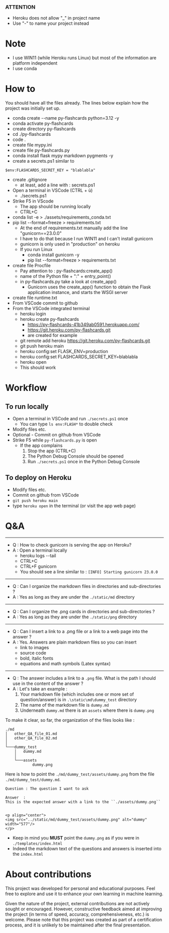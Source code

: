 <!-- 
* Read this : 
* https://www.techwithtim.net/tutorials/flask/sessions


TODO :
* Find a way to NOT send to heroku the whole content of Github
    * Some directories are not necessary while online 
    
* Search engine is quite sensitive
    * "mot-clé" doesn't work because "-"
    * "blablabla()" doesn't work because "()"

* Issues with sessions ?

* Add a links to Chris Albon site under png cards
    * Need to find a way to detect that I'm adding Chris cards
        * Put them in chris_albon directory and treat them (load them) differently ?
    * https://machinelearningflashcards.com/
    * https://fr.slideshare.net/slideshow/machine-learning-flash-cards-by-chris-albonpart2/249940580
    * https://quizlet.com/537961036/chris-albon-ml-flashcards/

* More sample code in 04_fs_big_data.md
* Add CI/CD for automatic testing once testing is working
* Testing 
    * pytest with Flask
    * I don't know yet how to set it up


* ########################################################################
* ########################################################################
* ########################################################################
* DONE - Add questions about books to read ?
    * Should I create a non-technical category ?
* DONE - Add non technical question about job interview ?    

* DONE - Document how to add grahics in a directory close to the .md file 
    * For example ./static/md/my_directory/one_topic.md contains one question which display the image in 
    * .static/md/my_directory/assets/graph1.png
    * Then it MUST use
    ```
    <p align="center">
    <img src="../static/md/dummy_test/assets/dummy.png" alt="dummy" width="577"/>
    </p>
    ```
    * Indeed, the html page "is" in .\py-flashcards\templates\index.html and the path to the resource must take it inot account
    * Is there a way to use kinfd of "url_for("blablabla") ??????

* DONE - Add a favicon
* DONE - Add support for cards based on png images
    * png cards are available here : https://app.jedha.co/course/technical-interviews-part-2-ft/practice-machine-learning-ft
    * Load the paths to png files in a list
    * insert it into the answer field
    * insert de keyword in the question filed such that we know this is NOT a Q&A but just an illusion... an image
    * in order to display
        * check if it is an image (check the content of the question)
        * if image display it
        * otherwise display Q&A as usual
* DONE - Allow .md or .png to be in sub-directories under ./static/md and ./static/png respectively 
* DONE - Fix logger issues such that any function can log properly
    * => add and configure a global logger
* DONE - Create an SQL code snippet .md file
* DONE - Create an sns code snippet .md file
* DONE - Create a matplotlib code snippet .md file
* DONE - Add serch engine (see /search route)
* DONE - Display nb of cards in search
* DONE - Display the total number of cards somewhere
* DONE - Add an EDA code snippet .md file


-->

### ATTENTION
* Heroku does not allow "_" in project name
* Use "-" to name your project instead

# Note
* I use WIN11 (while Heroku runs Linux) but most of the information are platform independent
* I use conda

# How to
You should have all the files already. The lines below explain how the project was initially set up.
* conda create --name py-flashcards python=3.12 -y
* conda activate py-flashcards
* create directory py-flashcards 
* cd ./py-flashcards 
* code .
* create file mypy.ini
* create file py-flashcards.py
* conda install flask mypy markdown pygments -y
* create a secrets.ps1 similar to

```
$env:FLASHCARDS_SECRET_KEY = "blablabla"
```
* create .gitignore
    * at least, add a line with : secrets.ps1
* Open a terminal in VSCode (CTRL + ù)
    * ./secrets.ps1
* Strike F5 in VScode
    * The app should be running locally
    * CTRL+C
* conda list -e > ./assets/requirements_conda.txt
* pip list --format=freeze > requirements.txt
    * At the end of requirements.txt manually add the line "gunicorn==23.0.0"
    * I have to do that because I run WIN11 and I can't install gunicorn
    * gunicorn is only used in "production" on heroku
    * If you run Linux
        * conda install gunicorn -y
        * pip list --format=freeze > requirements.txt
* create file Procfile
    * Pay attention to :  py-flashcards:create_app()
    * name of the Python file + ":" + entry_point()
    * in py-flashcards.py take a look at create_app()
        * Gunicorn uses the create_app() function to obtain the Flask application instance, and starts the WSGI server
* create file runtime.txt
* From VSCode commit to github
* From the VSCode integrated terminal 
    * heroku login
    * heroku create py-flashcards
        * https://py-flashcards-41b349ab0591.herokuapp.com/ 
        * https://git.heroku.com/py-flashcards.git
        * are created for example
    * git remote add heroku https://git.heroku.com/py-flashcards.git
    * git push heroku main
    * heroku config:set FLASK_ENV=production
    * heroku config:set FLASHCARDS_SECRET_KEY=blablabla 
    * heroku open
    * This should work

# Workflow
## To run locally
* Open a terminal in VSCode and run ``./secrets.ps1`` once
    * You can type ``ls env:FLASH*`` to double check
* Modify files etc.
* Optional - Commit on github from VSCode    
* Strike F5 while ``py-flashcards.py`` is open
    * If the app complains
        1. Stop the app (CTRL+C)
        1. The Python Debug Console should be opened
        1. Run ``./secrets.ps1`` once in the Python Debug Console

## To deploy on Heroku
* Modify files etc.
* Commit on github from VSCode    
* ``git push heroku main``
* type ``heroku open`` in the terminal (or visit the app web page)

# Q&A

---
* Q : How to check gunicorn is serving the app on Heroku?
* A : Open a terminal locally
    * heroku logs --tail
    * CTRL+C 
    * CTRL+F gunicorn
    * You should see a line similar to : `[INFO] Starting gunicorn 23.0.0`

---
* Q : Can I organize the markdown files in directories and sub-directories ?
* A : Yes as long as they are under the ``./static/md`` directory 

---
* Q : Can I organize the .png cards in directories and sub-directories ?
* A : Yes as long as they are under the ``./static/png`` directory 

---
* Q : Can I insert a link to a .png file or a link to a web page into the answer ?
* A : Yes. Answers are plain markdown files so you can insert 
    * link to images
    * source code
    * bold, italic fonts
    * equations and math symbols (Latex syntax)


---
* Q : The answer includes a link to a ``.png`` file. What is the path I should use in the content of the answer ? 
* A : Let's take an example :
    1. Your markdown file (which includes one or more set of question/answer) is in ``.\static\md\dummy_test`` directory
    1. The name of the markdown file is ``dummy.md``
    1. Underneath ``dummy.md`` there is an ``assets`` where there is `dummy.png`
    
To make it clear, so far, the organization of the files looks like :

```
./md
│   other_QA_file_01.md
│   other_QA_file_02.md
│
└───dummy_test
    │   dummy.md
    │
    └───assets
            dummy.png
```

Here is how to point the ``./md/dummy_test/assets/dummy.png`` from the file ``./md/dummy_test/dummy.md``.

```
Question : The question I want to ask

Answer  : 
This is the expected answer with a link to the ``./assets/dummy.png`` 


<p align="center">
<img src="../static/md/dummy_test/assets/dummy.png" alt="dummy" width="577"/>
</p>

```
* Keep in mind you **MUST** point the ``dummy.png`` as if you were in ``./templates/index.html``
* Indeed the markdown text of the questions and answers is inserted into the ``index.html``
 


# About contributions
This project was developed for personal and educational purposes. Feel free to explore and use it to enhance your own learning in machine learning.

Given the nature of the project, external contributions are not actively sought or encouraged. However, constructive feedback aimed at improving the project (in terms of speed, accuracy, comprehensiveness, etc.) is welcome. Please note that this project was created as part of a certification process, and it is unlikely to be maintained after the final presentation.    

